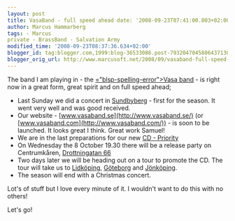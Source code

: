 ```yaml
---
layout: post
title: VasaBand - full speed ahead date: '2008-09-23T07:41:00.003+02:00'
author: Marcus Hammarberg
tags: - Marcus
private - BrassBand - Salvation Army
modified_time: '2008-09-23T08:37:36.634+02:00'
blogger_id: tag:blogger.com,1999:blog-36533086.post-7932047045806437130
blogger_orig_url: http://www.marcusoft.net/2008/09/vasaband-full-speed-ahead.html
---
```


The
band I am playing in - the [<span>="blsp-spelling-error">Vasa</span>
band](http://www.vasaband.com/) - is right now in a great form, great
spirit and on full speed ahead;


-   Last Sunday we did a concert in [<span id="SPELLING_ERROR_1"
    class="blsp-spelling-error">Sundbyberg</span>](http://www.hitta.se/LargeMap.aspx?var=Sundbyberg) -
    first for the season. It went very well and was good received.
-   Our website - [www.vasaband.se](http://www.vasaband.se/) (or
    [www.vasaband.com](http://www.vasaband.com/)) - is soon to be
    launched. It looks great I think. Great work Samuel!
-   We are in the last preparations for our new [CD -
    Priority](http://www.vasaband.se/wm07.php)
-   On Wednesday the 8 October 19.30 there will be a release party on
    <span id="SPELLING_ERROR_2"
    class="blsp-spelling-error">Centrumkåren</span>, [<span
    id="SPELLING_ERROR_3"
    class="blsp-spelling-error">Drottningatan</span>
    66](http://www.hitta.se/LargeMap.aspx?var=Drottningatan+66+stockholm)
-   Two days later we will be heading out on a tour to promote the CD.
    The tour will take us to [<span id="SPELLING_ERROR_4"
    class="blsp-spelling-error">Lidköping</span>](http://www.hitta.se/LargeMap.aspx?var=lidk%f6ping),
    [<span id="SPELLING_ERROR_5"
    class="blsp-spelling-error">Göteborg</span>](http://www.hitta.se/LargeMap.aspx?var=g%f6teborg)
    and [<span id="SPELLING_ERROR_6"
    class="blsp-spelling-error">Jönköping</span>](http://www.hitta.se/LargeMap.aspx?var=j%f6nk%f6ping).
-   The season will end with a Christmas concert.

Lot's of stuff but I love every minute of it. I wouldn't want to do this
with no others!

Let's go!
